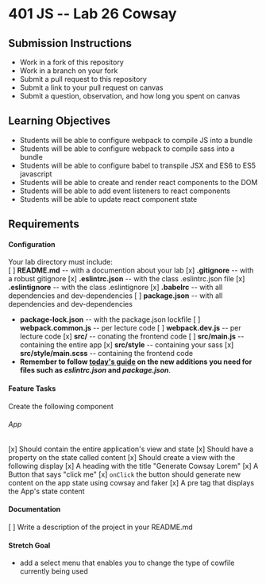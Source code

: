 401 JS --  Lab 26 Cowsay
===

## Submission Instructions
  * Work in a fork of this repository
  * Work in a branch on your fork
  * Submit a pull request to this repository
  * Submit a link to your pull request on canvas
  * Submit a question, observation, and how long you spent on canvas  
  
## Learning Objectives  
* Students will be able to configure webpack to compile JS into a bundle
* Students will be able to configure webpack to compile sass into a bundle
* Students will be able to configure babel to transpile JSX and ES6 to ES5 javascript
* Students will be able to create and render react components to the DOM
* Students will be able to add event listeners to react components 
* Students will be able to update react component state

## Requirements  
#### Configuration  

Your lab directory must include:  
[ ] **README.md** -- with a documention about your lab
[x] **.gitignore** -- with a robust gitignore
[x] **.eslintrc.json** -- with the class .eslintrc.json file
[x] **.eslintignore** -- with the class .eslintignore
[x] **.babelrc** -- with all dependencies and dev-dependencies 
[ ] **package.json** -- with all dependencies and dev-dependencies 
* **package-lock.json** -- with the package.json lockfile
[ ] **webpack.common.js** -- per lecture code
[ ] **webpack.dev.js** -- per lecture code
[x] **src/** -- conating the frontend code
[ ] **src/main.js** -- containing the entire app
[x] **src/style** -- containing your sass
[x] **src/style/main.scss** -- containing the frontend code
* **Remember to follow [today's guide](https://github.com/codefellows/seattle-javascript-401d23/blob/master/front-end/26-frontend-tooling-and-react/frontend-tools/steps.md) on the new additions you need for files such as *eslintrc.json* and *package.json***. 


 
#### Feature Tasks  
Create the following component
###### App
[x] Should contain the entire application's view and state
[x] Should have a property on the state called content 
[x] Should create a view with the following display
  [x] A heading with the title "Generate Cowsay Lorem"
  [x] A Button that says "click me"
    [x] `onClick` the button should generate new content on the app state using cowsay and faker
  [x] A pre tag that displays the App's state content 

####  Documentation  
[ ] Write a description of the project in your README.md

#### Stretch Goal
* add a select menu that enables you to change the type of cowfile currently being used
